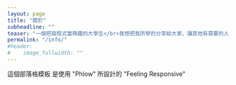 ```yaml
---
layout: page
title: "關於"
subheadline: ""
teaser: "一個把寫程式當興趣的大學生</br>我想把我所學的分享給大家，讓其他有需要的人也可以學到。"
permalink: "/info/"
#header:
#    image_fullwidth: ""
---
```



這個部落格模板 是使用 "Phlow" 所設計的 "Feeling Responsive"

